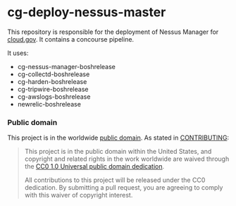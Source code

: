 # cg-deploy-nessus-master

This repository is responsible for the deployment of Nessus Manager for [cloud.gov](https://cloud.gov). It contains a concourse pipeline.

It uses:
- cg-nessus-manager-boshrelease
- cg-collectd-boshrelease
- cg-harden-boshrelease
- cg-tripwire-boshrelease
- cg-awslogs-boshrelease
- newrelic-boshrelease

### Public domain

This project is in the worldwide [public domain](LICENSE.md). As stated in [CONTRIBUTING](CONTRIBUTING.md):

> This project is in the public domain within the United States, and copyright and related rights in the work worldwide are waived through the [CC0 1.0 Universal public domain dedication](https://creativecommons.org/publicdomain/zero/1.0/).
>
> All contributions to this project will be released under the CC0 dedication. By submitting a pull request, you are agreeing to comply with this waiver of copyright interest.
